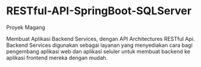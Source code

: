 # RESTful-API-SpringBoot-SQLServer
Proyek Magang

Membuat Aplikasi Backend Services, dengan API Architectures RESTful Api. Backend Services digunakan sebagai layanan yang menyediakan cara bagi pengembang aplikasi web dan aplikasi seluler untuk membuat backend ke aplikasi frontend mereka dengan mudah.
